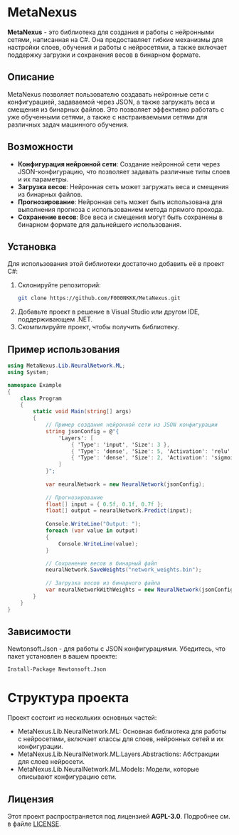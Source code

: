 # MetaNexus

**MetaNexus** - это библиотека для создания и работы с нейронными сетями, написанная на C#. Она предоставляет гибкие механизмы для настройки слоев, обучения и работы с нейросетями, а также включает поддержку загрузки и сохранения весов в бинарном формате.

## Описание

MetaNexus позволяет пользователю создавать нейронные сети с конфигурацией, задаваемой через JSON, а также загружать веса и смещения из бинарных файлов. Это позволяет эффективно работать с уже обученными сетями, а также с настраиваемыми сетями для различных задач машинного обучения.

## Возможности

- **Конфигурация нейронной сети**: Создание нейронной сети через JSON-конфигурацию, что позволяет задавать различные типы слоев и их параметры.
- **Загрузка весов**: Нейронная сеть может загружать веса и смещения из бинарных файлов.
- **Прогнозирование**: Нейронная сеть может быть использована для выполнения прогноза с использованием метода прямого прохода.
- **Сохранение весов**: Все веса и смещения могут быть сохранены в бинарном формате для дальнейшего использования.

## Установка

Для использования этой библиотеки достаточно добавить её в проект C#:

1. Склонируйте репозиторий:
   ```bash
   git clone https://github.com/F000NKKK/MetaNexus.git
   ```
2. Добавьте проект в решение в Visual Studio или другом IDE, поддерживающем .NET.
3. Скомпилируйте проект, чтобы получить библиотеку.

## Пример использования

```C#
using MetaNexus.Lib.NeuralNetwork.ML;
using System;

namespace Example
{
    class Program
    {
        static void Main(string[] args)
        {
            // Пример создания нейронной сети из JSON конфигурации
            string jsonConfig = @"{
                'Layers': [
                    { 'Type': 'input', 'Size': 3 },
                    { 'Type': 'dense', 'Size': 5, 'Activation': 'relu' },
                    { 'Type': 'dense', 'Size': 2, 'Activation': 'sigmoid' }
                ]
            }";
            
            var neuralNetwork = new NeuralNetwork(jsonConfig);
            
            // Прогнозирование
            float[] input = { 0.5f, 0.1f, 0.7f };
            float[] output = neuralNetwork.Predict(input);
            
            Console.WriteLine("Output: ");
            foreach (var value in output)
            {
                Console.WriteLine(value);
            }

            // Сохранение весов в бинарный файл
            neuralNetwork.SaveWeights("network_weights.bin");
            
            // Загрузка весов из бинарного файла
            var neuralNetworkWithWeights = new NeuralNetwork(jsonConfig, "network_weights.bin", loadWeights: true);
        }
    }
}
```

## Зависимости

Newtonsoft.Json - для работы с JSON конфигурациями. Убедитесь, что пакет установлен в вашем проекте:
```bash
Install-Package Newtonsoft.Json
```

# Структура проекта

Проект состоит из нескольких основных частей:

* MetaNexus.Lib.NeuralNetwork.ML: Основная библиотека для работы с нейросетями, включает классы для слоев, нейронных сетей и их конфигурации.
* MetaNexus.Lib.NeuralNetwork.ML.Layers.Abstractions: Абстракции для слоев нейросети.
* MetaNexus.Lib.NeuralNetwork.ML.Models: Модели, которые описывают конфигурацию сети.

## Лицензия

Этот проект распространяется под лицензией **AGPL-3.0**. Подробнее см. в файле [LICENSE](LICENSE).
